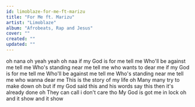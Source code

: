 ```yaml
---
id: limoblaze-for-me-ft-marizu
title: "For Me ft. Marizu"
artist: "Limoblaze"
album: "Afrobeats, Rap and Jesus"
cover: ""
created: ""
updated: ""
---
```


oh nana oh yeah yeah oh naa
if my God is for me
tell me Who'll be against me
tell me Who's standing near me
tell me who wants to dear me
if my God is for me
tell me Who'll be against me
tell me Who's standing near me
tell me who wanna dear me
This is the story of my life oh
Many many try to make down oh
but if my God said this and his words say this then it's already done oh
They can call i don't care tho
My God is got me in lock oh
and it show and it show